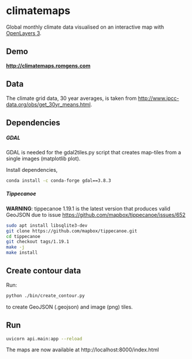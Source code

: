 # climatemaps
Global monthly climate data visualised on an interactive map with [OpenLayers 3](https://github.com/openlayers/ol3).

## Demo
**http://climatemaps.romgens.com**

## Data
The climate grid data, 30 year averages, is taken from http://www.ipcc-data.org/obs/get_30yr_means.html.

## Dependencies

##### GDAL
GDAL is needed for the gdal2tiles.py script that creates map-tiles from a single images (matplotlib plot).

Install dependencies,
```bash
conda install -c conda-forge gdal==3.8.3
```

##### Tippecanoe
**WARNING**: tippecanoe 1.19.1 is the latest version that produces valid GeoJSON due to issue https://github.com/mapbox/tippecanoe/issues/652

```bash
sudo apt install libsqlite3-dev
git clone https://github.com/mapbox/tippecanoe.git
cd tippecanoe
git checkout tags/1.19.1
make -j
make install
```

## Create contour data
Run:
```bash
python ./bin/create_contour.py
```

to create GeoJSON (.geojson) and image (png) tiles.

## Run
```bash
uvicorn api.main:app --reload
```

The maps are now available at http://localhost:8000/index.html

